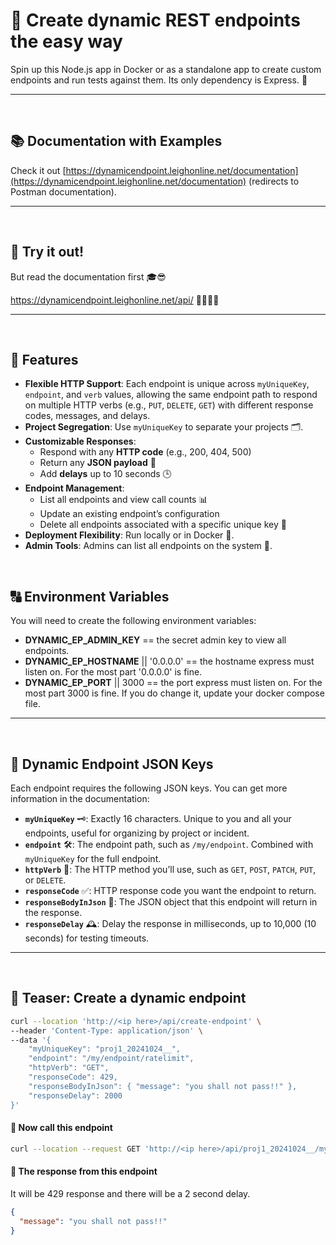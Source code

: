 # 🚀 Create dynamic REST endpoints the easy way

Spin up this Node.js app in Docker or as a standalone app to create custom endpoints and run tests against them. Its only dependency is Express. 🧪

---
<br />


## 📚 Documentation with Examples
Check it out [https://dynamicendpoint.leighonline.net/documentation](https://dynamicendpoint.leighonline.net/documentation) (redirects to Postman documentation).

---
<br />


## 🤩 Try it out!
But read the documentation first 🎓😎

https://dynamicendpoint.leighonline.net/api/  🎉🥳🎊🎁

---
<br />


## 🌟 **Features**
- **Flexible HTTP Support**: Each endpoint is unique across `myUniqueKey`, `endpoint`, and `verb` values, allowing the same endpoint path to respond on multiple HTTP verbs (e.g., `PUT`, `DELETE`, `GET`) with different response codes, messages, and delays.
- **Project Segregation**: Use `myUniqueKey` to separate your projects 🗂️.
- **Customizable Responses**: 
   - Respond with any **HTTP code** (e.g., 200, 404, 500)
   - Return any **JSON payload** 💾
   - Add **delays** up to 10 seconds 🕒
- **Endpoint Management**:
   - List all endpoints and view call counts 📊
   - Update an existing endpoint’s configuration
   - Delete all endpoints associated with a specific unique key 🧹
- **Deployment Flexibility**: Run locally or in Docker 🐳.
- **Admin Tools**: Admins can list all endpoints on the system 🔐.

<br />


## 🔠 Environment Variables
You will need to create the following environment variables:
- **DYNAMIC_EP_ADMIN_KEY** == the secret admin key to view all endpoints.
- **DYNAMIC_EP_HOSTNAME** || '0.0.0.0' == the hostname express must listen on. For the most part '0.0.0.0' is fine.
- **DYNAMIC_EP_PORT** || 3000 == the port express must listen on. For the most part 3000 is fine. If you do change it, update your docker compose file.

---
<br />


## 🔧 Dynamic Endpoint JSON Keys
Each endpoint requires the following JSON keys. You can get more information in the documentation:
- **`myUniqueKey`** 🗝️: Exactly 16 characters. Unique to you and all your endpoints, useful for organizing by project or incident.
- **`endpoint`** 🛠️: The endpoint path, such as `/my/endpoint`. Combined with `myUniqueKey` for the full endpoint.
- **`httpVerb`** 🔀: The HTTP method you’ll use, such as `GET`, `POST`, `PATCH`, `PUT`, or `DELETE`.
- **`responseCode`** ✅: HTTP response code you want the endpoint to return.
- **`responseBodyInJson`** 📄: The JSON object that this endpoint will return in the response.
- **`responseDelay`** 🕰️: Delay the response in milliseconds, up to 10,000 (10 seconds) for testing timeouts.

---
<br />


## 🤤 **Teaser: Create a dynamic endpoint**

```bash
curl --location 'http://<ip here>/api/create-endpoint' \
--header 'Content-Type: application/json' \
--data '{
    "myUniqueKey": "proj1_20241024__", 
    "endpoint": "/my/endpoint/ratelimit", 
    "httpVerb": "GET", 
    "responseCode": 429, 
    "responseBodyInJson": { "message": "you shall not pass!!" }, 
    "responseDelay": 2000 
}'
```

#### 📄 **Now call this endpoint**

```bash
curl --location --request GET 'http://<ip here>/api/proj1_20241024__/my/endpoint/ratelimit'
```

#### 📄 **The response from this endpoint**
It will be 429 response and there will be a 2 second delay.

```json
{
  "message": "you shall not pass!!"
}
```

